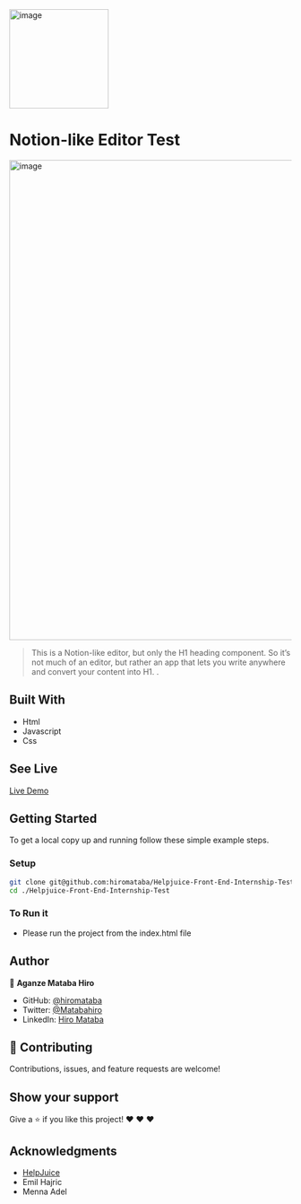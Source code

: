 <img width="177" alt="image" src="https://github.com/hiromataba/Helpjuice-Front-End-Internship-Test/assets/75126481/8f2f4a17-89c3-41fc-ae8a-a1669293088d">


# Notion-like Editor Test

<img width="856" alt="image" src="https://github.com/hiromataba/Helpjuice-Front-End-Internship-Test/assets/75126481/5ff98e06-cc16-4576-b354-07068489535e">


> This is a Notion-like editor, but only the H1 heading component. So it’s not much of an editor, but rather an app that lets you write anywhere and convert your content into H1. 
.


## Built With

- Html
- Javascript
- Css

## See Live

[Live Demo]()


## Getting Started

To get a local copy up and running follow these simple example steps.

### Setup

```bash
git clone git@github.com:hiromataba/Helpjuice-Front-End-Internship-Test.git
cd ./Helpjuice-Front-End-Internship-Test
```

### To Run it

- Please run the project from the index.html file

## Author

👤 **Aganze Mataba Hiro**

- GitHub: [@hiromataba](https://github.com/hiromataba)
- Twitter: [@Matabahiro](https://x.com/MatabaHiro)
- LinkedIn: [Hiro Mataba](https://www.linkedin.com/in/aganzemataba/)

## 🤝 Contributing

Contributions, issues, and feature requests are welcome!

## Show your support

Give a ⭐️ if you like this project! ❤️ ❤️ ❤️ 

## Acknowledgments

- [HelpJuice](https://helpjuice.com)
- Emil Hajric
- Menna Adel


